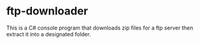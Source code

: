 # ftp-downloader

This is a C# console program that downloads zip files for a ftp server then extract it into a designated folder.
